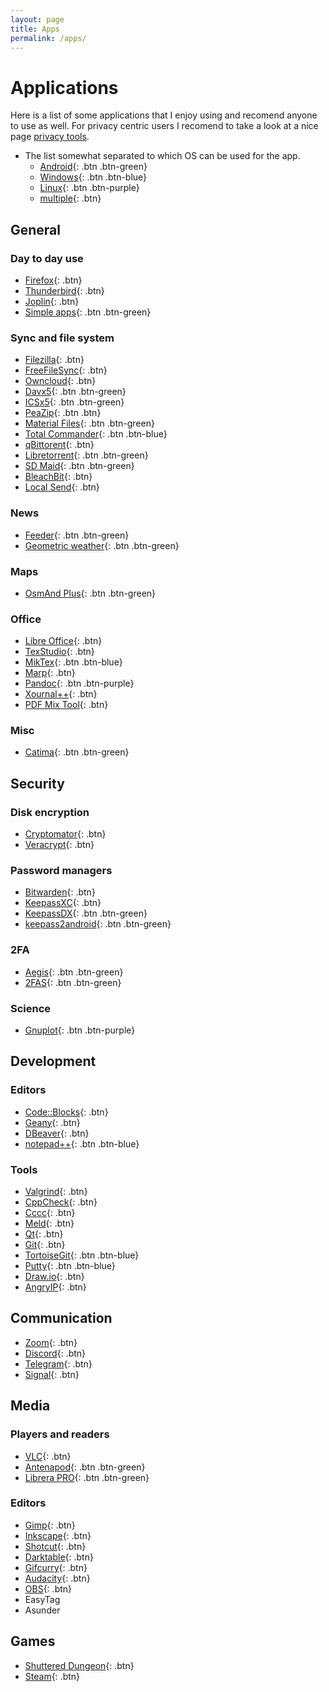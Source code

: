 ```yaml
---
layout: page
title: Apps
permalink: /apps/
---
```


# Applications

Here is a list of some applications that I enjoy using and recomend anyone to use as well. For privacy centric users I recomend to take a look at a nice page [privacy tools](https://www.privacytools.io/).

- The list somewhat separated to which OS can be used for the app.
	- [Android](){: .btn .btn-green}
	- [Windows](){: .btn .btn-blue}
	- [Linux](){: .btn .btn-purple}
	- [multiple](){: .btn}

## General

### Day to day use

- [Firefox](https://www.mozilla.org/en-US/firefox/new/){: .btn}
- [Thunderbird](https://www.thunderbird.net/en-US/){: .btn}
- [Joplin](https://joplinapp.org/){: .btn}
- [Simple apps](https://www.simplemobiletools.com/){: .btn .btn-green}

### Sync and file system

- [Filezilla](https://filezilla-project.org/){: .btn}
- [FreeFileSync](https://freefilesync.org/){: .btn}
- [Owncloud](https://owncloud.com/){: .btn}
- [Davx5](https://www.davx5.com/){: .btn .btn-green}
- [ICSx5](https://icsx5.bitfire.at/){: .btn .btn-green}
- [PeaZip](https://peazip.github.io/){: .btn .btn}
- [Material Files](https://github.com/zhanghai/MaterialFiles){: .btn .btn-green}
- [Total Commander](https://www.ghisler.com/){: .btn .btn-blue}
- [qBittorent](https://www.qbittorrent.org/){: .btn}
- [Libretorrent](https://gitlab.com/proninyaroslav/libretorrent){: .btn .btn-green}
- [SD Maid](https://sdmaid.darken.eu/){: .btn .btn-green}
- [BleachBit](https://www.bleachbit.org/){: .btn}
- [Local Send](https://localsend.org/#/){: .btn}

### News

- [Feeder](https://gitlab.com/spacecowboy/Feeder){: .btn .btn-green}
- [Geometric weather](https://github.com/WangDaYeeeeee/GeometricWeather){: .btn .btn-green}

### Maps

- [OsmAnd Plus](https://osmand.net/){: .btn .btn-green}

### Office

- [Libre Office](https://www.libreoffice.org/){: .btn}
- [TexStudio](https://www.texstudio.org/){: .btn}
- [MikTex](https://miktex.org/){: .btn .btn-blue}
- [Marp](https://marp.app/){: .btn}
- [Pandoc](https://pandoc.org/){: .btn .btn-purple}
- [Xournal++](https://xournalpp.github.io/){: .btn}
- [PDF Mix Tool](https://scarpetta.eu/pdfmixtool/){: .btn}

### Misc

- [Catima](https://catima.app/){: .btn .btn-green}

## Security

### Disk encryption

- [Cryptomator](https://cryptomator.org/){: .btn}
- [Veracrypt](https://www.veracrypt.fr/en/Home.html){: .btn}

### Password managers

- [Bitwarden](https://bitwarden.com/){: .btn}
- [KeepassXC](https://keepassxc.org/){: .btn}
- [KeepassDX](https://www.keepassdx.com/){: .btn .btn-green}
- [keepass2android](https://github.com/PhilippC/keepass2android){: .btn .btn-green}

### 2FA

- [Aegis](https://getaegis.app/){: .btn .btn-green}
- [2FAS](https://2fas.com/){: .btn .btn-green}

### Science

- [Gnuplot](http://www.gnuplot.info/){: .btn .btn-purple}

## Development

### Editors

- [Code::Blocks](https://www.codeblocks.org/){: .btn}
- [Geany](https://www.geany.org/){: .btn}
- [DBeaver](https://dbeaver.io/){: .btn}
- [notepad++](https://notepad-plus-plus.org/){: .btn .btn-blue}

### Tools

- [Valgrind](https://valgrind.org/){: .btn}
- [CppCheck](http://cppcheck.net/){: .btn}
- [Cccc](https://sarnold.github.io/cccc/){: .btn}
- [Meld](https://meldmerge.org/){: .btn}
- [Qt](https://www.qt.io/){: .btn}
- [Git](https://git-scm.com/){: .btn}
- [TortoiseGit](https://tortoisegit.org/){: .btn .btn-blue}
- [Putty](https://putty.org/){: .btn .btn-blue}
- [Draw.io](https://www.drawio.com/){: .btn}
- [AngryIP](https://angryip.org/){: .btn}

## Communication

- [Zoom](https://zoom.us/){: .btn}
- [Discord](https://discord.com/){: .btn}
- [Telegram](https://telegram.org/){: .btn}
- [Signal](https://www.signal.org/){: .btn}

## Media

### Players and readers

- [VLC](https://www.videolan.org/vlc/){: .btn}
- [Antenapod](https://antennapod.org/){: .btn .btn-green}
- [Librera PRO](https://librera.mobi/){: .btn .btn-green}

### Editors

- [Gimp](https://www.gimp.org/){: .btn}
- [Inkscape](https://inkscape.org/){: .btn}
- [Shotcut](https://www.shotcut.org/){: .btn}
- [Darktable](https://www.darktable.org/){: .btn}
- [Gifcurry](https://lettier.github.io/gifcurry/){: .btn}
- [Audacity](https://www.audacityteam.org/){: .btn}
- [OBS](https://obsproject.com/){: .btn}
- EasyTag
- Asunder

## Games

- [Shuttered Dungeon](https://shatteredpixel.com/shatteredpd/){: .btn}
- [Steam](https://store.steampowered.com/){: .btn}